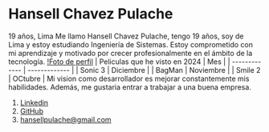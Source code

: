 # Hansell Chavez Pulache
19 años, Lima
Me llamo Hansell Chavez Pulache, tengo 19 años, soy de Lima y estoy estudiando Ingeniería de Sistemas. Estoy comprometido con mi aprendizaje y motivado por crecer profesionalmente en el ámbito de la tecnología.
[!Foto de perfil](https://img.freepik.com/foto-gratis/muelle-madera-sobre-mar-calma-cadena-montanosa-amanecer_181624-9046.jpg)
| Peliculas que he visto en 2024  | Mes |
| ------------- | ------------- |
| Sonic 3  | Diciembre  |
| BagMan  | Noviembre  |
| Smile 2  | OCtubre  |
Mi vision como desarrollador es mejorar constantemente mis habilidades. Además, me gustaria entrar a trabajar a una buena empresa.
1. [Linkedin](https://www.linkedin.com/in/hansell-chavez-160970338/)
2. [GitHub](https://github.com/HansellT)
3. [hansellpulache@gmail.com](mailto:hansellpulache@gmail.com)

